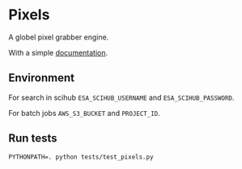 # Pixels
A globel pixel grabber engine.

With a simple [documentation](docs/index.md).

## Environment
For search in scihub `ESA_SCIHUB_USERNAME` and `ESA_SCIHUB_PASSWORD`.

For batch jobs `AWS_S3_BUCKET` and `PROJECT_ID`.

## Run tests
```
PYTHONPATH=. python tests/test_pixels.py
```
